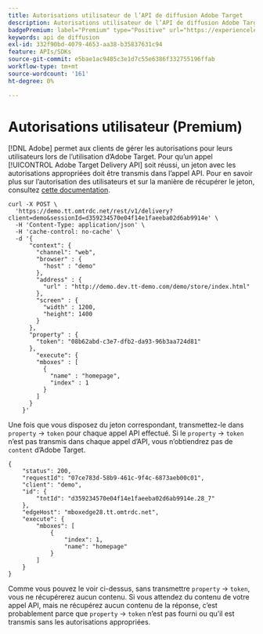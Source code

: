 ```yaml
---
title: Autorisations utilisateur de l’API de diffusion Adobe Target
description: Autorisations utilisateur de l’API de diffusion Adobe Target
badgePremium: label="Premium" type="Positive" url="https://experienceleague.adobe.com/docs/target/using/introduction/intro.html?lang=fr#premium newtab=true" tooltip="Découvrez les fonctionnalités incluses dans Target Premium."
keywords: api de diffusion
exl-id: 332f90bd-4079-4653-aa38-b35837631c94
feature: APIs/SDKs
source-git-commit: e5bae1ac9485c3e1d7c55e6386f332755196ffab
workflow-type: tm+mt
source-wordcount: '161'
ht-degree: 0%

---
```


# Autorisations utilisateur (Premium)

[!DNL Adobe] permet aux clients de gérer les autorisations pour leurs utilisateurs lors de l’utilisation d’Adobe Target. Pour qu’un appel [!UICONTROL Adobe Target Delivery API] soit réussi, un jeton avec les autorisations appropriées doit être transmis dans l’appel API. Pour en savoir plus sur l’autorisation des utilisateurs et sur la manière de récupérer le jeton, consultez [cette documentation](https://experienceleague.adobe.com/docs/target/using/administer/manage-users/enterprise/properties-overview.html?lang=fr).

```
curl -X POST \
  'https://demo.tt.omtrdc.net/rest/v1/delivery?client=demo&sessionId=d359234570e04f14e1faeeba02d6ab9914e' \
  -H 'Content-Type: application/json' \
  -H 'cache-control: no-cache' \
  -d '{
      "context": {
        "channel": "web",
        "browser" : {
          "host" : "demo"
        },
        "address" : {
          "url" : "http://demo.dev.tt-demo.com/demo/store/index.html"
        },
        "screen" : {
          "width" : 1200,
          "height": 1400
        }
      },
      "property" : {
        "token": "08b62abd-c3e7-dfb2-da93-96b3aa724d81"
      },
        "execute": {
        "mboxes" : [
          {
            "name" : "homepage",
            "index" : 1
          }
        ]
      }
    }'
```

Une fois que vous disposez du jeton correspondant, transmettez-le dans `property` -> `token` pour chaque appel API effectué. Si le `property` -> `token` n’est pas transmis dans chaque appel d’API, vous n’obtiendrez pas de `content` d’Adobe Target.

```
{
    "status": 200,
    "requestId": "07ce783d-58b9-461c-9f4c-6873aeb00c01",
    "client": "demo",
    "id": {
        "tntId": "d359234570e04f14e1faeeba02d6ab9914e.28_7"
    },
    "edgeHost": "mboxedge28.tt.omtrdc.net",
    "execute": {
        "mboxes": [
            {
                "index": 1,
                "name": "homepage"
            }
        ]
    }
}
```

Comme vous pouvez le voir ci-dessus, sans transmettre `property` -> `token`, vous ne récupérerez aucun contenu. Si vous attendez du contenu de votre appel API, mais ne récupérez aucun contenu de la réponse, c’est probablement parce que `property` -> `token` n’est pas fourni ou qu’il est transmis sans les autorisations appropriées.
